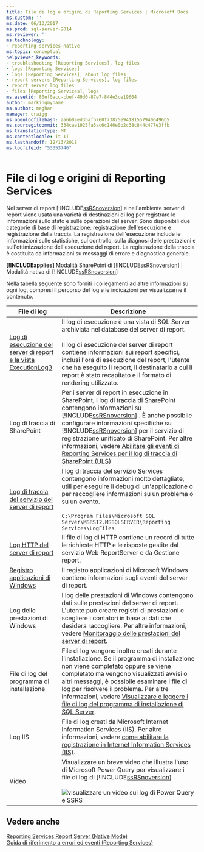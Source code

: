 ```yaml
---
title: File di log e origini di Reporting Services | Microsoft Docs
ms.custom: ''
ms.date: 06/13/2017
ms.prod: sql-server-2014
ms.reviewer: ''
ms.technology:
- reporting-services-native
ms.topic: conceptual
helpviewer_keywords:
- troubleshooting [Reporting Services], log files
- logs [Reporting Services]
- logs [Reporting Services], about log files
- report servers [Reporting Services], log files
- report server log files
- files [Reporting Services], logs
ms.assetid: 80ef0acc-cbef-49d0-87e7-844e3ce19604
author: markingmyname
ms.author: maghan
manager: craigg
ms.openlocfilehash: aa6b0aed3bafb760f73875e941815579406496b5
ms.sourcegitcommit: 334cae1925fa5ac6c140e0b2c38c844c477e3ffb
ms.translationtype: MT
ms.contentlocale: it-IT
ms.lasthandoff: 12/13/2018
ms.locfileid: "53353746"
---
```

# <a name="reporting-services-log-files-and-sources"></a>File di log e origini di Reporting Services
  Nel server di report [!INCLUDE[ssRSnoversion](../../../includes/ssrsnoversion-md.md)] e nell'ambiente server di report viene usata una varietà di destinazioni di log per registrare le informazioni sullo stato e sulle operazioni del server. Sono disponibili due categorie di base di registrazione: registrazione dell'esecuzione e registrazione della traccia. La registrazione dell'esecuzione include le informazioni sulle statistiche, sul controllo, sulla diagnosi delle prestazioni e sull'ottimizzazione dell'esecuzione del report. La registrazione della traccia è costituita da informazioni su messaggi di errore e diagnostica generale.  
  
 **[!INCLUDE[applies](../../includes/applies-md.md)]** Modalità SharePoint di [!INCLUDE[ssRSnoversion](../../../includes/ssrsnoversion-md.md)] | Modalità nativa di [!INCLUDE[ssRSnoversion](../../../includes/ssrsnoversion-md.md)]  
  
 Nella tabella seguente sono forniti i collegamenti ad altre informazioni su ogni log, compresi il percorso del log e le indicazioni per visualizzarne il contenuto.  
  
|File di log|Descrizione|  
|---------|-----------------|  
|[Log di esecuzione del server di report e la vista ExecutionLog3](report-server-executionlog-and-the-executionlog3-view.md)|Il log di esecuzione è una vista di SQL Server archiviata nel database del server di report.<br /><br /> Il log di esecuzione del server di report contiene informazioni sui report specifici, inclusi l'ora di esecuzione del report, l'utente che ha eseguito il report, il destinatario a cui il report è stato recapitato e il formato di rendering utilizzato.|  
|Log di traccia di SharePoint|Per i server di report in esecuzione in SharePoint, i log di traccia di SharePoint contengono informazioni su [!INCLUDE[ssRSnoversion](../../../includes/ssrsnoversion-md.md)] . È anche possibile configurare informazioni specifiche su [!INCLUDE[ssRSnoversion](../../../includes/ssrsnoversion-md.md)] per il servizio di registrazione unificato di SharePoint. Per altre informazioni, vedere [Abilitare gli eventi di Reporting Services per il log di traccia di SharePoint &#40;ULS&#41;](turn-on-reporting-services-events-for-the-sharepoint-trace-log-uls.md)|  
|[Log di traccia del servizio del server di report](report-server-service-trace-log.md)|I log di traccia del servizio Services contengono informazioni molto dettagliate, utili per eseguire il debug di un'applicazione o per raccogliere informazioni su un problema o su un evento.<br /><br /> `C:\Program Files\Microsoft SQL Server\MSRS12.MSSQLSERVER\Reporting Services\LogFiles`|  
|[Log HTTP del server di report](report-server-http-log.md)|Il file di log di HTTP contiene un record di tutte le richieste HTTP e le risposte gestite dal servizio Web ReportServer e da Gestione report.|  
|[Registro applicazioni di Windows](windows-application-log.md)|Il registro applicazioni di Microsoft Windows contiene informazioni sugli eventi del server di report.|  
|Log delle prestazioni di Windows|I log delle prestazioni di Windows contengono dati sulle prestazioni del server di report. L'utente può creare registri di prestazioni e scegliere i contatori in base ai dati che desidera raccogliere. Per altre informazioni, vedere [Monitoraggio delle prestazioni del server di report](monitoring-report-server-performance.md).|  
|File di log del programma di installazione|File di log vengono inoltre creati durante l'installazione. Se il programma di installazione non viene completato oppure se viene completato ma vengono visualizzati avvisi o altri messaggi, è possibile esaminare i file di log per risolvere il problema. Per altre informazioni, vedere [Visualizzare e leggere i file di log del programma di installazione di SQL Server](../../database-engine/install-windows/view-and-read-sql-server-setup-log-files.md).|  
|Log IIS|File di log creati da Microsoft Internet Information Services (IIS). Per altre informazioni, vedere [come abilitare la registrazione in Internet Information Services (IIS)](https://support.microsoft.com/kb/313437).|  
|Video|Visualizzare un breve video che illustra l'uso di Microsoft Power Query per visualizzare i file di log di [!INCLUDE[ssRSnoversion](../../../includes/ssrsnoversion-md.md)] .<br /><br /> ![visualizzare un video sui log di Power Query e SSRS](../media/generic-video-thumbnail.png "visualizzare un video sui log di Power Query e SSRS")|  
  
## <a name="see-also"></a>Vedere anche  
 [Reporting Services Report Server &#40;Native Mode&#41;](reporting-services-report-server-native-mode.md)   
 [Guida di riferimento a errori ed eventi &#40;Reporting Services&#41;](../troubleshooting/errors-and-events-reference-reporting-services.md)  
  
  
